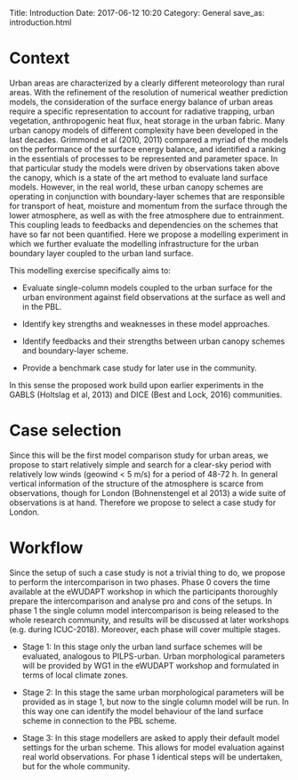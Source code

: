 Title: Introduction
Date: 2017-06-12 10:20
Category: General
save_as: introduction.html

# Context

Urban areas are characterized by a clearly different meteorology than rural areas.
With the refinement of the resolution of numerical weather prediction models, the consideration of the surface energy balance of urban areas require a specific representation to account for radiative  trapping,  urban  vegetation,  anthropogenic  heat  flux,  heat  storage  in  the  urban fabric.
Many urban canopy models of different complexity have been developed in the last decades.
Grimmond et al (2010, 2011) compared a myriad of the models on the performance of the surface energy balance, and identified a ranking in the essentials of processes to be represented  and  parameter  space.
In  that  particular  study  the  models  were  driven  by observations taken above the canopy, which is a state of the art method to evaluate land surface models.
However, in the real world, these urban canopy schemes are operating in conjunction with boundary-layer schemes that are responsible for transport of heat, moisture and  momentum  from  the  surface  through  the  lower  atmosphere,  as  well  as  with  the  free atmosphere due to entrainment.
This coupling leads to feedbacks and dependencies on the schemes that have so far not been quantified.
Here we propose a modelling experiment in which we further evaluate the modelling infrastructure for the urban boundary layer coupled to the urban land surface.

This modelling exercise specifically aims to:

* Evaluate  single-column  models  coupled  to  the  urban  surface  for  the  urban environment against field observations at the surface as well and in the PBL. 

* Identify key strengths and weaknesses in these model approaches. 

* Identify feedbacks and their strengths between urban canopy schemes and boundary-layer scheme. 

* Provide a benchmark case study for later use in the community.  
 
In this sense the proposed work build upon earlier experiments in the GABLS (Holtslag et al, 2013) and DICE (Best and Lock, 2016) communities. 
 
# Case selection 

Since  this  will  be  the  first  model  comparison  study  for  urban  areas,  we  propose  to  start relatively simple and search for a clear-sky period with relatively low winds (geowind < 5 m/s) for a period of 48-72 h.
In general vertical information of the structure of the atmosphere is scarce  from  observations,  though  for  London  (Bohnenstengel  et  al  2013)  a  wide  suite  of observations is at hand.
Therefore we propose to select a case study for London. 

# Workflow 

Since the setup of such a case study is not a trivial thing to do, we propose to perform the intercomparison in two phases.
Phase 0 covers the time available at the eWUDAPT workshop in which the participants thoroughly prepare the intercomparison and analyse pro and cons of the setups.
In phase 1 the single column model intercomparison is being released to the whole research community, and results will be discussed at later workshops (e.g. during ICUC-2018).
Moreover, each phase will cover multiple stages.

 * Stage 1: In this stage only the urban land surface schemes will be evaluated, analogous to PILPS-urban.
   Urban  morphological  parameters  will  be  provided  by  WG1  in  the eWUDAPT workshop and formulated in terms of local climate zones.
 
 * Stage 2: In this stage the same urban morphological parameters will be provided as in stage 1, but now to the single column model will be run.
   In this way one can identify the model behaviour of the land surface scheme in connection to the PBL scheme.
 
 * Stage 3: In this stage modellers are asked to apply their default model settings for the urban scheme.
   This allows for model evaluation against real world observations.
   For phase 1 identical steps will be undertaken, but for the whole community.
